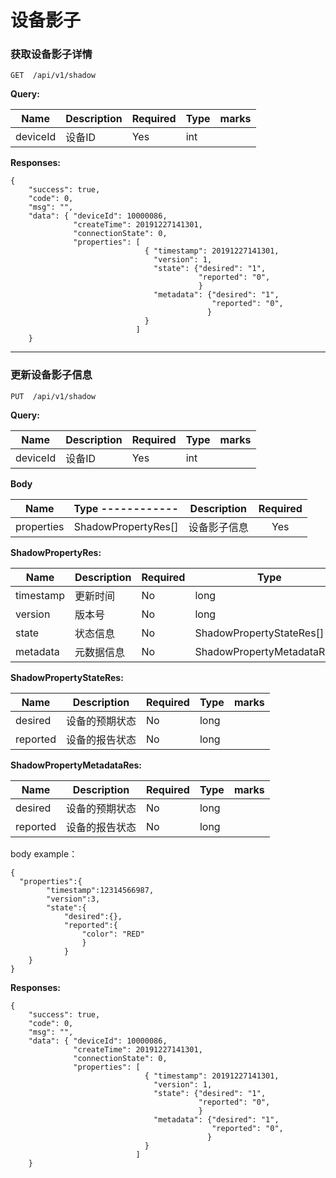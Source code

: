 # 设备影子

### 获取设备影子详情
```
GET  /api/v1/shadow
```
**Query:**

| Name           | Description              | Required | Type   | marks                           |
| -------------- | ------------------------ | -------- | ------ | ------------------------------- |
| deviceId       | 设备ID                   | Yes       | int |  |


**Responses:**

```
{
    "success": true,
    "code": 0,
    "msg": "",
    "data": { "deviceId": 10000086,
              "createTime": 20191227141301,
              "connectionState": 0,
              "properties": [
                              { "timestamp": 20191227141301,
                                "version": 1,
                                "state": {"desired": "1",
                                          "reported": "0",
                                          }
                                "metadata": {"desired": "1",
                                             "reported": "0",
                                            }
                              }                            
                            ]
    }

```
------


### 更新设备影子信息
```
PUT  /api/v1/shadow
```
**Query:**

| Name           | Description              | Required | Type   | marks                           |
| -------------- | ------------------------ | -------- | ------ | ------------------------------- |
| deviceId       | 设备ID                   | Yes       | int |  |

**Body**

|     Name     |  Type  ------------|                         Description                          | Required |
| :----------: | :----------------: | :----------------------------------------------------------: | :------: |
|   properties | ShadowPropertyRes[]|                            设备影子信息                            |   Yes    |

**ShadowPropertyRes:**

| Name        | Description | Required | Type                         | marks                 |
|-------------|-------------|----------|------------------------------|-----------------------|
| timestamp   | 更新时间     | No       | long                         | |
| version     | 版本号       | No       | long                         |                    |
| state       | 状态信息     | No       | ShadowPropertyStateRes[]     |                       |
| metadata    | 元数据信息   | No       | ShadowPropertyMetadataRes[]  |                       |

**ShadowPropertyStateRes:**

| Name        | Description  | Required | Type                         | marks                 |
|-------------|--------------|----------|------------------------------|-----------------------|
| desired     | 设备的预期状态 | No       | long                         | |
| reported    | 设备的报告状态 | No       | long                         |                    |

**ShadowPropertyMetadataRes:**

| Name        | Description  | Required | Type                         | marks                 |
|-------------|--------------|----------|------------------------------|-----------------------|
| desired     | 设备的预期状态 | No       | long                         | |
| reported    | 设备的报告状态 | No       | long                         |                    |

body example：

```
{
  "properties":{
		"timestamp":12314566987,
		"version":3,
		"state":{
		    "desired":{},
		    "reported":{
                "color": "RED"
				}
			}
	}
}
```

**Responses:**

```
{
    "success": true,
    "code": 0,
    "msg": "",
    "data": { "deviceId": 10000086,
              "createTime": 20191227141301,
              "connectionState": 0,
              "properties": [
                              { "timestamp": 20191227141301,
                                "version": 1,
                                "state": {"desired": "1",
                                          "reported": "0",
                                          }
                                "metadata": {"desired": "1",
                                             "reported": "0",
                                            }
                              }                            
                            ]
    }

```
